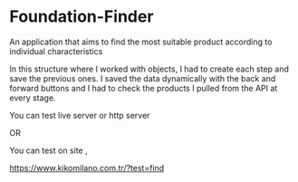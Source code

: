 # Foundation-Finder
An application that aims to find the most suitable product according to individual characteristics

In this structure where I worked with objects, I had to create each step and save the previous ones. I saved the data dynamically with the back and forward buttons and I had to check the products I pulled from the API at every stage.

You can test live server or http server

OR

You can test on site , 

https://www.kikomilano.com.tr/?test=find
